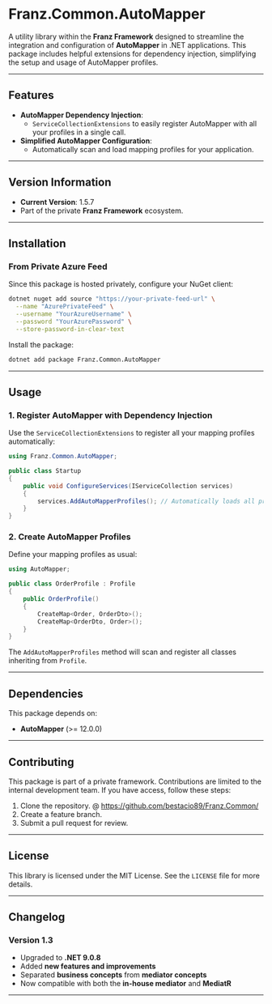 # **Franz.Common.AutoMapper**

A utility library within the **Franz Framework** designed to streamline the integration and configuration of **AutoMapper** in .NET applications. This package includes helpful extensions for dependency injection, simplifying the setup and usage of AutoMapper profiles.

---

## **Features**

- **AutoMapper Dependency Injection**:
  - `ServiceCollectionExtensions` to easily register AutoMapper with all your profiles in a single call.
- **Simplified AutoMapper Configuration**:
  - Automatically scan and load mapping profiles for your application.

---

## **Version Information**

- **Current Version**: 1.5.7
- Part of the private **Franz Framework** ecosystem.

---

## **Installation**

### **From Private Azure Feed**
Since this package is hosted privately, configure your NuGet client:

```bash
dotnet nuget add source "https://your-private-feed-url" \
  --name "AzurePrivateFeed" \
  --username "YourAzureUsername" \
  --password "YourAzurePassword" \
  --store-password-in-clear-text
```

Install the package:

```bash
dotnet add package Franz.Common.AutoMapper  
```

---

## **Usage**

### **1. Register AutoMapper with Dependency Injection**

Use the `ServiceCollectionExtensions` to register all your mapping profiles automatically:

```csharp
using Franz.Common.AutoMapper;

public class Startup
{
    public void ConfigureServices(IServiceCollection services)
    {
        services.AddAutoMapperProfiles(); // Automatically loads all profiles
    }
}
```

### **2. Create AutoMapper Profiles**

Define your mapping profiles as usual:

```csharp
using AutoMapper;

public class OrderProfile : Profile
{
    public OrderProfile()
    {
        CreateMap<Order, OrderDto>();
        CreateMap<OrderDto, Order>();
    }
}
```

The `AddAutoMapperProfiles` method will scan and register all classes inheriting from `Profile`.

---

## **Dependencies**

This package depends on:
- **AutoMapper** (>= 12.0.0)

---

## **Contributing**

This package is part of a private framework. Contributions are limited to the internal development team. If you have access, follow these steps:
1. Clone the repository. @ https://github.com/bestacio89/Franz.Common/
2. Create a feature branch.
3. Submit a pull request for review.

---

## **License**

This library is licensed under the MIT License. See the `LICENSE` file for more details.

---

## **Changelog**

### Version 1.3
- Upgraded to **.NET 9.0.8**
- Added **new features and improvements**
- Separated **business concepts** from **mediator concepts**
- Now compatible with both the **in-house mediator** and **MediatR**
---


